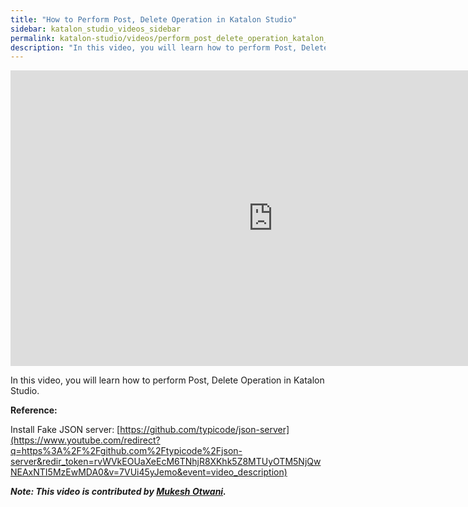 ```yaml
---
title: "How to Perform Post, Delete Operation in Katalon Studio"
sidebar: katalon_studio_videos_sidebar
permalink: katalon-studio/videos/perform_post_delete_operation_katalon_studio.html
description: "In this video, you will learn how to perform Post, Delete Operation in Katalon Studio."
---
```

<iframe width="840" height="473" src="https://www.youtube.com/embed/7VUi45yJemo?feature=oembed" frameborder="0" allow="autoplay; encrypted-media" allowfullscreen="">&nbsp;</iframe>

In this video, you will learn how to perform Post, Delete Operation in Katalon Studio.

**Reference:**

Install Fake JSON server: [https://github.com/typicode/json-server](https://www.youtube.com/redirect?q=https%3A%2F%2Fgithub.com%2Ftypicode%2Fjson-server&redir_token=rvWVkEOUaXeEcM6TNhjR8XKhk5Z8MTUyOTM5NjQwNEAxNTI5MzEwMDA0&v=7VUi45yJemo&event=video_description)

_**Note: This video is contributed by [Mukesh Otwani](https://www.youtube.com/channel/UCcTII5pbZYkU4fgFtb4uesg).**_